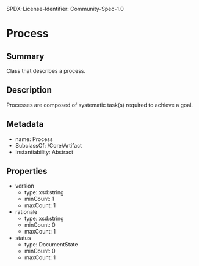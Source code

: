 SPDX-License-Identifier: Community-Spec-1.0

# Process

## Summary

Class that describes a process.

## Description

Processes are composed of systematic task(s) required to achieve a goal.

## Metadata

- name: Process
- SubclassOf: /Core/Artifact
- Instantiability: Abstract

## Properties

- version
  - type: xsd:string
  - minCount: 1
  - maxCount: 1
- rationale 
  - type: xsd:string
  - minCount: 0
  - maxCount: 1
- status
  - type: DocumentState
  - minCount: 0
  - maxCount: 1
